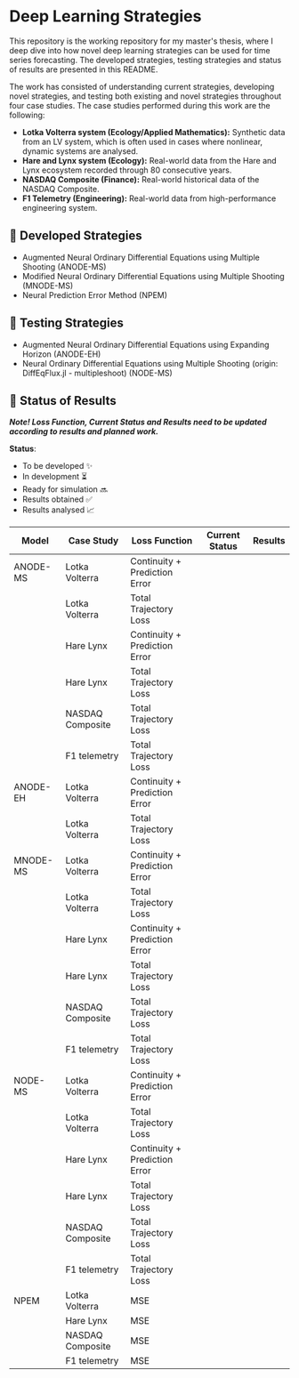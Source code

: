 # Deep Learning Strategies
This repository is the working repository for my master's thesis, where I deep dive into how novel deep learning strategies can be used for time series forecasting. The developed strategies, testing strategies and status of results are presented in this README. 

The work has consisted of understanding current strategies, developing novel strategies, and testing both existing and novel strategies throughout four case studies. The case studies performed during this work are the following:
- **Lotka Volterra system (Ecology/Applied Mathematics):** Synthetic data from an LV system, which is often used in cases where nonlinear, dynamic systems are analysed.
- **Hare and Lynx system (Ecology):** Real-world data from the Hare and Lynx ecosystem recorded through 80 consecutive years.
- **NASDAQ Composite (Finance):** Real-world historical data of the NASDAQ Composite.
- **F1 Telemetry (Engineering):** Real-world data from high-performance engineering system. 

## 🚀 Developed Strategies
- Augmented Neural Ordinary Differential Equations using Multiple Shooting (ANODE-MS)
- Modified Neural Ordinary Differential Equations using Multiple Shooting (MNODE-MS)
- Neural Prediction Error Method (NPEM)

## 🧐 Testing Strategies
- Augmented Neural Ordinary Differential Equations using Expanding Horizon (ANODE-EH)
- Neural Ordinary Differential Equations using Multiple Shooting (origin: DiffEqFlux.jl - multipleshoot) (NODE-MS)

## 📝 Status of Results
_**Note! Loss Function, Current Status and Results need to be updated according to results and planned work.**_

**Status**:
- To be developed ✨
- In development ⏳
- Ready for simulation 🔜
- Results obtained ✅
- Results analysed 📈

| Model | Case Study | Loss Function | Current Status | Results |
|----------|----------|----------|----------|----------|
|ANODE-MS | Lotka Volterra | Continuity + Prediction Error | | |
|         | Lotka Volterra | Total Trajectory Loss |  | |
|         | Hare Lynx      | Continuity + Prediction Error  |  | |
|         | Hare Lynx      | Total Trajectory Loss | | |
|         | NASDAQ Composite      | Total Trajectory Loss | | |
|         | F1 telemetry      | Total Trajectory Loss | | |
|ANODE-EH | Lotka Volterra | Continuity + Prediction Error | | |
|         | Lotka Volterra | Total Trajectory Loss |  | |
|MNODE-MS  | Lotka Volterra | Continuity + Prediction Error  | | |
|         | Lotka Volterra | Total Trajectory Loss | | |
|         | Hare Lynx      | Continuity + Prediction Error  | | |
|         | Hare Lynx      | Total Trajectory Loss | | |
|         | NASDAQ Composite      | Total Trajectory Loss | | |
|         | F1 telemetry      | Total Trajectory Loss | | |
|NODE-MS  | Lotka Volterra | Continuity + Prediction Error  | | |
|         | Lotka Volterra | Total Trajectory Loss |  | |
|         | Hare Lynx      | Continuity + Prediction Error  | | |
|         | Hare Lynx      | Total Trajectory Loss | | |
|         | NASDAQ Composite      | Total Trajectory Loss | | |
|         | F1 telemetry      | Total Trajectory Loss | | |
|NPEM      | Lotka Volterra | MSE  | | |
|         | Hare Lynx      | MSE  | | |
|         | NASDAQ Composite      | MSE |  | |
|         | F1 telemetry      | MSE | | |
